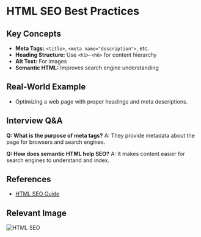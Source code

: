 # HTML SEO Best Practices

## Key Concepts
- **Meta Tags:** `<title>`, `<meta name="description">`, etc.
- **Heading Structure:** Use `<h1>`-`<h6>` for content hierarchy
- **Alt Text:** For images
- **Semantic HTML:** Improves search engine understanding

## Real-World Example
- Optimizing a web page with proper headings and meta descriptions.

## Interview Q&A
**Q: What is the purpose of meta tags?**
A: They provide metadata about the page for browsers and search engines.

**Q: How does semantic HTML help SEO?**
A: It makes content easier for search engines to understand and index.

## References
- [HTML SEO Guide](https://developer.mozilla.org/en-US/docs/Web/HTML/Element/meta)

## Relevant Image
![HTML SEO](https://developer.mozilla.org/en-US/docs/Web/HTML/Element/meta/html-seo.png)
